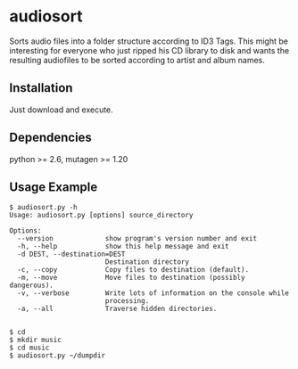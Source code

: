 audiosort
=========

Sorts audio files into a folder structure according to ID3 Tags.
This might be interesting for everyone who just ripped his CD library
to disk and wants the resulting audiofiles to be sorted according to
artist and album names.

Installation
------------

Just download and execute.

Dependencies
------------

python >= 2.6, mutagen >= 1.20

Usage Example
--------------

```
$ audiosort.py -h
Usage: audiosort.py [options] source_directory

Options:
  --version             show program's version number and exit
  -h, --help            show this help message and exit
  -d DEST, --destination=DEST
                        Destination directory
  -c, --copy            Copy files to destination (default).
  -m, --move            Move files to destination (possibly dangerous).
  -v, --verbose         Write lots of information on the console while
                        processing.
  -a, --all             Traverse hidden directories.
  
  
$ cd
$ mkdir music
$ cd music
$ audiosort.py ~/dumpdir
```
